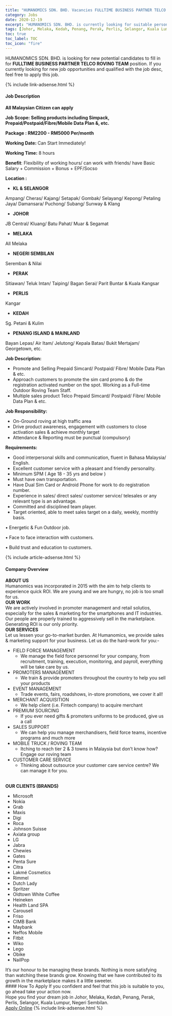 ```yaml
---
title: "HUMANOMICS SDN. BHD. Vacancies FULLTIME BUSINESS PARTNER TELCO ROVING TEAM" 
category: Jobs 
date: 2020-12-19 
excerpt: "HUMANOMICS SDN. BHD. is currently looking for suitable person to fill in the FULLTIME BUSINESS PARTNER TELCO ROVING TEAM which positioned at Johor, Melaka, Kedah, Penang, Perak, Perlis, Selangor, Kuala Lumpur, Negeri Sembilan" 
tags: [Johor, Melaka, Kedah, Penang, Perak, Perlis, Selangor, Kuala Lumpur, Negeri Sembilan] 
toc: true 
toc_label: TOC 
toc_icon: "fire" 
--- 
```


<p>HUMANOMICS SDN. BHD. is looking for new potential candidates to fill in for <b>FULLTIME BUSINESS PARTNER TELCO ROVING TEAM</b> position. If you currently looking for new job opportunities and qualified with the job desc, feel free to apply this job.
</p>{% include link-adsense.html %} 
<div><div><div><h4>Job Description</h4></div></div><div><div><span><div><p><strong>All Malaysian Citizen can apply</strong></p><p><strong>Job Scope: Selling products including Simpack, Prepaid/Postpaid/Fibre/Mobile Data Plan &amp;, etc.</strong></p><p><strong>Package : RM2200 - RM5000 Per/month</strong></p><p><strong>Working Date: </strong>Can Start Immediately!</p><p><strong>Working Time:</strong> 8 hours</p><p><strong>Benefit</strong>: Flexibility of working hours/ can work with friends/ have Basic Salary + Commission + Bonus + EPF/Socso</p><p><strong>Location :</strong></p><ul><li><strong>KL &amp; SELANGOR</strong></li></ul><p>Ampang/ Cheras/ Kajang/ Setapak/ Gombak/ Selayang/ Kepong/ Petaling Jaya/ Damansara/ Puchong/ Subang/ Sunway &amp; Klang</p><ul><li><strong>JOHOR</strong></li></ul><p>JB Central/ Kluang/ Batu Pahat/ Muar &amp; Segamat</p><ul><li><strong>MELAKA</strong></li></ul><p>All Melaka</p><ul><li><strong>NEGERI SEMBILAN</strong></li></ul><p>Seremban &amp; Nilai</p><ul><li><strong>PERAK</strong></li></ul><p>Sitiawan/ Teluk Intan/ Taiping/ Bagan Serai/ Parit Buntar &amp; Kuala Kangsar</p><ul><li><strong>PERLIS</strong></li></ul><p>Kangar</p><ul><li><strong>KEDAH</strong></li></ul><p>Sg. Petani &amp; Kulim</p><ul><li><strong>PENANG ISLAND &amp; MAINLAND</strong></li></ul><p>Bayan Lepas/ Air Itam/ Jelutong/ Kepala Batas/ Bukit Mertajam/ Georgetown, etc.</p><p><strong>Job Description:</strong></p><ul><li>Promote and Selling Prepaid Simcard/ Postpaid/ Fibre/ Mobile Data Plan &amp; etc.</li><li>Approach customers to promote the sim card promo &amp; do the registration activated number on the spot. Working as a Full-time Outdoor Roving Team Staff.</li><li>Multiple sales product Telco Prepaid Simcard/ Postpaid/ Fibre/ Mobile Data Plan &amp; etc.</li></ul><p><strong>Job Responsibility:</strong></p><ul><li>On-Ground roving at high traffic area</li><li>Drive product awareness, engagement with customers to close activation sales &amp; achieve monthly target</li><li>Attendance &amp; Reporting must be punctual (compulsory)</li></ul><p><strong>Requirements:</strong></p><ul><li>Good interpersonal skills and communication, fluent in Bahasa Malaysia/ English.</li><li>Excellent customer service with a pleasant and friendly personality.</li><li>Minimum SPM ( Age 18 - 35 yrs and below )</li><li>Must have own transportation.</li><li>Have Dual Sim Card or Android Phone for work to do registration number.</li><li>Experience in sales/ direct sales/ customer service/ telesales or any relevant type is an advantage.</li><li>Committed and disciplined team player.</li><li>Target oriented, able to meet sales target on a daily, weekly, monthly basis.</li></ul><p>&#8226; Energetic &amp; Fun Outdoor job.</p><p>&#8226; Face to face interaction with customers.</p><p>&#8226; Build trust and education to customers.</p></div></span></div></div></div> 
{% include article-adsense.html %} 
<div><div><div><h4>Company Overview</h4></div></div><div><div><span><div><div>
<div><strong>ABOUT US</strong><br>
Humanomics was incorporated in 2015 with the aim to help clients to experience quick ROI.&#160;We are young and we are hungry, no job is too small for us.</div>
<div><strong>OUR WORK</strong><br>
We are actively involved in promoter management and retail solutios, especially for the sales &amp; marketing for the smartphones and IT industries.<br>
Our people are properly trained to aggressively sell in the marketplace. Generating ROI is our only priority.</div>
<div><strong>OUR SERVICES</strong><br>
Let us lessen your go-to-market burden. At Humanomics, we provide sales &amp; marketing support for your business.&#160;Let us do the hard-work for you:-</div>
<ul>
<li>FIELD FORCE MANAGEMENT
	<ul>
<li>We manage the field force personnel for your company, from recruitment, training, execution, monitoring, and payroll, everything will be take care by us.</li>
</ul>
</li>
<li>PROMOTERS MANAGEMENT
	<ul>
<li>We train &amp; provide promoters throughout the country to help you sell your products</li>
</ul>
</li>
<li>EVENT MANAGEMENT
	<ul>
<li>Trade events, fairs, roadshows, in-store promotions, we cover it all!</li>
</ul>
</li>
<li>MERCHANT ACQUISITION
	<ul>
<li>We help client (i.e. Fintech company) to acquire merchant</li>
</ul>
</li>
<li>PREMIUM SOURCING
	<ul>
<li>If you ever need gifts &amp; promoters uniforms to be produced, give us a call</li>
</ul>
</li>
<li>SALES SUPPORT
	<ul>
<li>We can help you manage merchandisers, field force teams, incentive programs and much more</li>
</ul>
</li>
<li>MOBILE TRUCK / ROVING TEAM
	<ul>
<li>Itching to reach tier 2 &amp; 3 towns in Malaysia but don&#8217;t know how? Engage our roving team</li>
</ul>
</li>
<li>CUSTOMER CARE SERVICE
	<ul>
<li>Thinking about outsource your customer care service centre? We can manage it for you.</li>
</ul>
</li>
</ul>
<div><br>
<strong>OUR CLIENTS (BRANDS)</strong></div>
<ul>
<li>Microsoft</li>
<li>Nokia</li>
<li>Grab</li>
<li>Maxis&#160;</li>
<li>Digi</li>
<li>Roca</li>
<li>Johnson Suisse</li>
<li>Axiata group</li>
<li>LG&#160;</li>
<li>Jabra</li>
<li>Chewies</li>
<li>Gates</li>
<li>Penta Sure</li>
<li>Citra</li>
<li>Lakm&#233; Cosmetics</li>
<li>Rimmel</li>
<li>Dutch Lady</li>
<li>Spritzer</li>
<li>Oldtown White Coffee</li>
<li>Heineken</li>
<li>Health Land SPA</li>
<li>Carousell</li>
<li>Friso</li>
<li>CIMB Bank</li>
<li>Maybank</li>
<li>Neffos Mobile</li>
<li>Fitbit</li>
<li>Wiko</li>
<li>Lego</li>
<li>Obike</li>
<li>NailPop</li>
</ul>
<div>It&#8217;s our honour to be managing these brands. Nothing is more satisfying than watching these brands grow. Knowing that we have contributed to its growth in the marketplace makes it a little sweeter.</div>
</div></div></span></div></div></div> 
#### How To Apply 
If you confident and feel that this job is suitable to you, go ahead take your action now. <br/> 
Hope you find your dream job in Johor, Melaka, Kedah, Penang, Perak, Perlis, Selangor, Kuala Lumpur, Negeri Sembilan. <br/> 
<a href="https://www.jobstreet.com.my/en/job/fulltime-business-partner-telco-roving-team-4447687?jobId=jobstreet-my-job-4447687&sectionRank=26&token=0~e1e7cdd9-fd49-4ed7-b818-65086ad3b75f&fr=SRP%20View%20In%20New%20Ta" class="btn btn--info" target="_blank" rel="nofollow noopenner">Apply Online</a> 
{% include link-adsense.html %} 